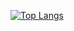 [![Top Langs](https://github-readme-stats.vercel.app/api/top-langs/?username=iizuka-0000&layout=compact&theme=transparent)](https://github.com/anuraghazra/github-readme-stats)
